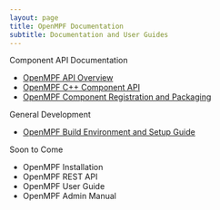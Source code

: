 ```yaml
---
layout: page
title: OpenMPF Documentation
subtitle: Documentation and User Guides
---
```


Component API Documentation

* [OpenMPF API Overview](https://github.com/openmpf/openmpf/wiki/API-Overview)
* [OpenMPF C++ Component API](https://github.com/openmpf/openmpf/wiki/CPP-Component-API)
* [OpenMPF Component Registration and Packaging](https://github.com/openmpf/openmpf/wiki/Packaging-and-Registering-a-Component)

General Development

* [OpenMPF Build Environment and Setup Guide](https://github.com/openmpf/openmpf/wiki/MPF-Build-Environment-Setup-Guide)

Soon to Come

* OpenMPF Installation
* OpenMPF REST API
* OpenMPF User Guide
* OpenMPF Admin Manual
